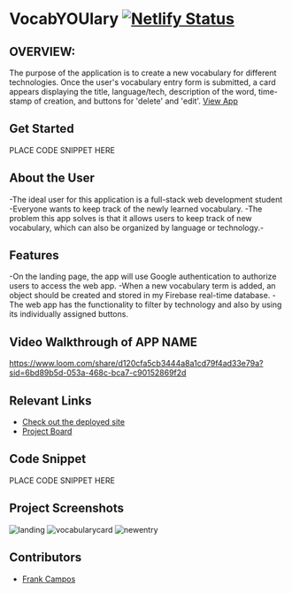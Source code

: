 # VocabYOUlary  [![Netlify Status](https://api.netlify.com/api/v1/badges/eeb9b441-ebfc-430a-8425-dc3bd7a00315/deploy-status)](https://app.netlify.com/sites/venerable-gaufre-bf59bc/deploys)
<!-- update the netlify badge above with your own badge that you can find at netlify under settings/general#status-badges -->
## OVERVIEW:
The purpose of the application is to create a new vocabulary for different technologies. Once the user's vocabulary entry form is submitted, a card appears displaying the title, language/tech, description of the word, time-stamp of creation, and buttons for 'delete' and 'edit'.
[View App](https://venerable-gaufre-bf59bc.netlify.app)

## Get Started <!-- OPTIONAL, but doesn't hurt -->
PLACE CODE SNIPPET HERE

## About the User <!-- This is a scaled down user persona -->
-The ideal user for this application is a full-stack web development student
-Everyone wants to keep track of the newly learned vocabulary.
-The problem this app solves is that it allows users to keep track of new vocabulary, which can also be organized by language or technology.-


## Features <!-- List your app features using bullets! Do NOT use a paragraph. No one will read that! -->
-On the landing page, the app will use Google authentication to authorize users to access the web app.
-When a new vocabulary term is added, an object should be created and stored in my Firebase real-time database.
-The web app has the functionality to filter by technology and also by using its individually assigned buttons.

## Video Walkthrough of APP NAME <!-- A loom link is sufficient -->
https://www.loom.com/share/d120cfa5cb3444a8a1cd79f4ad33e79a?sid=6bd89b5d-053a-468c-bca7-c90152869f2d

## Relevant Links <!-- Link to all the things that are required outside of the ones that have their own section -->
- [Check out the deployed site](https://venerable-gaufre-bf59bc.netlify.app)
- [Project Board](https://www.figma.com/file/UoU7DNFH1e9D5VBv1OvJqI/vocabyoulary?type=whiteboard&t=exIQ0kdxCnwO6IUw-1)

## Code Snippet <!-- OPTIONAL, but doesn't hurt -->
PLACE CODE SNIPPET HERE

## Project Screenshots <!-- These can be inside of your project. Look at the repos from class and see how the images are included in the readme -->
![landing](https://github.com/frankcampos/INDIVIDUAL-ASSESSMENT-vocab-YOU-lary/assets/26656478/91772ee0-d52f-45cb-8f98-099f1c162151)
![vocabularycard](https://github.com/frankcampos/INDIVIDUAL-ASSESSMENT-vocab-YOU-lary/assets/26656478/5e1ea8b1-d13a-49d1-8a04-df2c9fc25a3c)
![newentry](https://github.com/frankcampos/INDIVIDUAL-ASSESSMENT-vocab-YOU-lary/assets/26656478/fa0296fe-c124-4515-afdb-2f84ef46f710)



## Contributors
- [Frank Campos](https://github.com/frankcampos)
